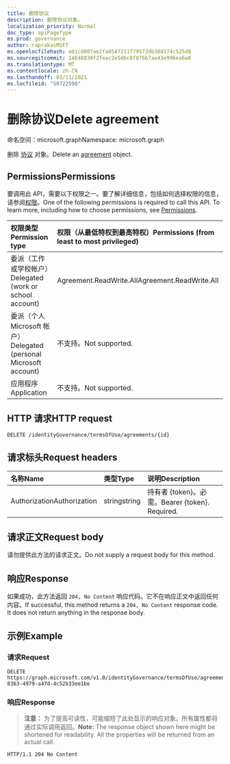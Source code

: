```yaml
---
title: 删除协议
description: 删除协议对象。
localization_priority: Normal
doc_type: apiPageType
ms.prod: governance
author: raprakasMSFT
ms.openlocfilehash: e01cd007ae2fa0547211f79572db388174c525d8
ms.sourcegitcommit: 14648839f2feac2e5d6c8f876b7ae43e996ea6a0
ms.translationtype: MT
ms.contentlocale: zh-CN
ms.lasthandoff: 03/11/2021
ms.locfileid: "50722590"
---
```

# <a name="delete-agreement"></a><span data-ttu-id="dcc5d-103">删除协议</span><span class="sxs-lookup"><span data-stu-id="dcc5d-103">Delete agreement</span></span>

<span data-ttu-id="dcc5d-104">命名空间：microsoft.graph</span><span class="sxs-lookup"><span data-stu-id="dcc5d-104">Namespace: microsoft.graph</span></span>

<span data-ttu-id="dcc5d-105">删除 [协议](../resources/agreement.md) 对象。</span><span class="sxs-lookup"><span data-stu-id="dcc5d-105">Delete an [agreement](../resources/agreement.md) object.</span></span>
## <a name="permissions"></a><span data-ttu-id="dcc5d-106">Permissions</span><span class="sxs-lookup"><span data-stu-id="dcc5d-106">Permissions</span></span>
<span data-ttu-id="dcc5d-p101">要调用此 API，需要以下权限之一。要了解详细信息，包括如何选择权限的信息，请参阅[权限](/graph/permissions-reference)。</span><span class="sxs-lookup"><span data-stu-id="dcc5d-p101">One of the following permissions is required to call this API. To learn more, including how to choose permissions, see [Permissions](/graph/permissions-reference).</span></span>

|<span data-ttu-id="dcc5d-109">权限类型</span><span class="sxs-lookup"><span data-stu-id="dcc5d-109">Permission type</span></span>                        | <span data-ttu-id="dcc5d-110">权限（从最低特权到最高特权）</span><span class="sxs-lookup"><span data-stu-id="dcc5d-110">Permissions (from least to most privileged)</span></span>              |
|:--------------------------------------|:---------------------------------------------------------|
|<span data-ttu-id="dcc5d-111">委派（工作或学校帐户）</span><span class="sxs-lookup"><span data-stu-id="dcc5d-111">Delegated (work or school account)</span></span>     | <span data-ttu-id="dcc5d-112">Agreement.ReadWrite.All</span><span class="sxs-lookup"><span data-stu-id="dcc5d-112">Agreement.ReadWrite.All</span></span> |
|<span data-ttu-id="dcc5d-113">委派（个人 Microsoft 帐户）</span><span class="sxs-lookup"><span data-stu-id="dcc5d-113">Delegated (personal Microsoft account)</span></span> | <span data-ttu-id="dcc5d-114">不支持。</span><span class="sxs-lookup"><span data-stu-id="dcc5d-114">Not supported.</span></span> |
|<span data-ttu-id="dcc5d-115">应用程序</span><span class="sxs-lookup"><span data-stu-id="dcc5d-115">Application</span></span>                            | <span data-ttu-id="dcc5d-116">不支持。</span><span class="sxs-lookup"><span data-stu-id="dcc5d-116">Not supported.</span></span> |

## <a name="http-request"></a><span data-ttu-id="dcc5d-117">HTTP 请求</span><span class="sxs-lookup"><span data-stu-id="dcc5d-117">HTTP request</span></span>
<!-- { "blockType": "ignored" } -->
```http
DELETE /identityGovernance/termsOfUse/agreements/{id}
```
## <a name="request-headers"></a><span data-ttu-id="dcc5d-118">请求标头</span><span class="sxs-lookup"><span data-stu-id="dcc5d-118">Request headers</span></span>
| <span data-ttu-id="dcc5d-119">名称</span><span class="sxs-lookup"><span data-stu-id="dcc5d-119">Name</span></span>         | <span data-ttu-id="dcc5d-120">类型</span><span class="sxs-lookup"><span data-stu-id="dcc5d-120">Type</span></span>        | <span data-ttu-id="dcc5d-121">说明</span><span class="sxs-lookup"><span data-stu-id="dcc5d-121">Description</span></span> |
|:-------------|:------------|:------------|
| <span data-ttu-id="dcc5d-122">Authorization</span><span class="sxs-lookup"><span data-stu-id="dcc5d-122">Authorization</span></span> | <span data-ttu-id="dcc5d-123">string</span><span class="sxs-lookup"><span data-stu-id="dcc5d-123">string</span></span> | <span data-ttu-id="dcc5d-p102">持有者 \{token\}。必需。</span><span class="sxs-lookup"><span data-stu-id="dcc5d-p102">Bearer \{token\}. Required.</span></span> |

## <a name="request-body"></a><span data-ttu-id="dcc5d-126">请求正文</span><span class="sxs-lookup"><span data-stu-id="dcc5d-126">Request body</span></span>
<span data-ttu-id="dcc5d-127">请勿提供此方法的请求正文。</span><span class="sxs-lookup"><span data-stu-id="dcc5d-127">Do not supply a request body for this method.</span></span>


## <a name="response"></a><span data-ttu-id="dcc5d-128">响应</span><span class="sxs-lookup"><span data-stu-id="dcc5d-128">Response</span></span>
<span data-ttu-id="dcc5d-p103">如果成功，此方法返回 `204, No Content` 响应代码。它不在响应正文中返回任何内容。</span><span class="sxs-lookup"><span data-stu-id="dcc5d-p103">If successful, this method returns a `204, No Content` response code. It does not return anything in the response body.</span></span>

## <a name="example"></a><span data-ttu-id="dcc5d-131">示例</span><span class="sxs-lookup"><span data-stu-id="dcc5d-131">Example</span></span>
### <a name="request"></a><span data-ttu-id="dcc5d-132">请求</span><span class="sxs-lookup"><span data-stu-id="dcc5d-132">Request</span></span>

<!-- {
  "blockType": "request",
  "name": "delete_agreement"
}-->
```http
DELETE https://graph.microsoft.com/v1.0/identityGovernance/termsOfUse/agreements/093b947f-8363-4979-a47d-4c52b33ee1be
```

### <a name="response"></a><span data-ttu-id="dcc5d-133">响应</span><span class="sxs-lookup"><span data-stu-id="dcc5d-133">Response</span></span>
><span data-ttu-id="dcc5d-p104">**注意：** 为了提高可读性，可能缩短了此处显示的响应对象。所有属性都将通过实际调用返回。</span><span class="sxs-lookup"><span data-stu-id="dcc5d-p104">**Note:** The response object shown here might be shortened for readability. All the properties will be returned from an actual call.</span></span>
<!-- {
  "blockType": "response",
  "truncated": true
} -->
```http
HTTP/1.1 204 No Content
```

<!-- uuid: 8fcb5dbc-d5aa-4681-8e31-b001d5168d79
2015-10-25 14:57:30 UTC -->
<!--
{
  "type": "#page.annotation",
  "description": "Delete agreement",
  "keywords": "",
  "section": "documentation",
  "tocPath": "",
  "suppressions": [
  ]
}
-->


